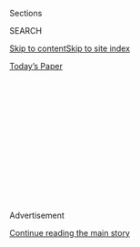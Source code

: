 <div id="app">

<div>

<div>

<div>

<div class="NYTAppHideMasthead css-1q2w90k e1suatyy0">

<div class="section css-ui9rw0 e1suatyy2">

<div class="css-eph4ug er09x8g0">

<div class="css-6n7j50">

</div>

<span class="css-1dv1kvn">Sections</span>

<div class="css-10488qs">

<span class="css-1dv1kvn">SEARCH</span>

</div>

[Skip to content](#site-content)[Skip to site
index](#site-index)

</div>

<div class="css-10698na e1huz5gh0">

</div>

</div>

<div id="masthead-bar-one" class="section hasLinks css-15hmgas e1csuq9d3">

<div class="css-uqyvli e1csuq9d0">

</div>

<div class="css-1uqjmks e1csuq9d1">

</div>

<div class="css-9e9ivx">

[](https://myaccount.nytimes3xbfgragh.onion/auth/login?response_type=cookie&client_id=vi)

</div>

<div class="css-1bvtpon e1csuq9d2">

[Today’s
Paper](https://www.nytimes3xbfgragh.onion/section/todayspaper)

</div>

</div>

</div>

</div>

<div data-aria-hidden="false">

<div id="site-content" data-role="main">

<div>

<div class="css-1aor85t" style="opacity:0.000000001;z-index:-1;visibility:hidden">

<div class="css-1hqnpie">

<div class="css-epjblv">

<span class="css-17xtcya">[Opinion](/section/opinion)</span><span class="css-x15j1o">|</span><span class="css-fwqvlz">No
College Kid Needs a Water Park to
Study</span>

</div>

<div class="css-k008qs">

<div class="css-1iwv8en">

<span class="css-18z7m18"></span>

<div>

</div>

</div>

<span class="css-1n6z4y">https://nyti.ms/2FlBsvo</span>

<div class="css-1705lsu">

<div class="css-4xjgmj">

<div class="css-4skfbu" data-role="toolbar" data-aria-label="Social Media Share buttons, Save button, and Comments Panel with current comment count" data-testid="share-tools">

  - 
  - 
  - 
  - 
    
    <div class="css-6n7j50">
    
    </div>

  - 

</div>

</div>

</div>

</div>

</div>

</div>

<div id="NYT_TOP_BANNER_REGION" class="css-13pd83m">

</div>

<div id="top-wrapper" class="css-1sy8kpn">

<div id="top-slug" class="css-l9onyx">

Advertisement

</div>

[Continue reading the main
story](#after-top)

<div class="ad top-wrapper" style="text-align:center;height:100%;display:block;min-height:250px">

<div id="top" class="place-ad" data-position="top" data-size-key="top">

</div>

</div>

<div id="after-top">

</div>

</div>

<div id="sponsor-wrapper" class="css-1hyfx7x">

<div id="sponsor-slug" class="css-19vbshk">

Supported by

</div>

[Continue reading the main
story](#after-sponsor)

<div id="sponsor" class="ad sponsor-wrapper" style="text-align:center;height:100%;display:block">

</div>

<div id="after-sponsor">

</div>

</div>

<div class="css-v5btjw etb61u70">

<div class="css-v05ibm etb61u71">

[Opinion](/section/opinion)

</div>

</div>

[On Campus](/column/on-campus "On Campus")

<div class="css-1vkm6nb ehdk2mb0">

# No College Kid Needs a Water Park to Study

</div>

<div class="css-xt80pu e12qa4dv0">

<div class="css-18e8msd">

<div class="css-vp77d3 epjyd6m0">

<div class="css-1baulvz">

By <span class="css-1baulvz last-byline" itemprop="name">James V.
Koch</span>

</div>

</div>

  - Jan. 9,
    2018

  - 
    
    <div class="css-4xjgmj">
    
    <div class="css-d8bdto" data-role="toolbar" data-aria-label="Social Media Share buttons, Save button, and Comments Panel with current comment count" data-testid="share-tools">
    
      - 
      - 
      - 
      - 
        
        <div class="css-6n7j50">
        
        </div>
    
      - 
    
    </div>
    
    </div>

</div>

</div>

<div class="css-79elbk" data-testid="photoviewer-wrapper">

<div class="css-z3e15g" data-testid="photoviewer-wrapper-hidden">

</div>

<div class="css-1a48zt4 ehw59r15" data-testid="photoviewer-children">

![<span class="css-16f3y1r e13ogyst0" data-aria-hidden="true">Students
at Missouri State University’s aquatic center in
2014.</span><span class="css-cnj6d5 e1z0qqy90" itemprop="copyrightHolder"><span class="css-1ly73wi e1tej78p0">Credit...</span><span><span>Dan
Gill for The New York
Times</span></span></span>](https://static01.graylady3jvrrxbe.onion/images/2018/01/09/opinion/09oncampusWeb/09oncampusWeb-articleLarge.jpg?quality=75&auto=webp&disable=upscale)

</div>

</div>

<div class="section meteredContent css-1r7ky0e" name="articleBody" itemprop="articleBody">

<div class="css-1fanzo5 StoryBodyCompanionColumn">

<div class="css-53u6y8">

In a competition to woo students, public universities are increasingly
offering lavish amenities that have nothing to do with education.

The [latest
trend](https://www.nytimes3xbfgragh.onion/2014/09/21/fashion/college-recreation-now-includes-pool-parties-and-river-rides.html)
is lazy rivers, which have been installed at several big institutions,
including the Universities of Alabama, Iowa and Missouri. Last year,
Louisiana State University topped them all with a 536-foot-long
[“leisure”
river](https://www.chronicle.com/article/The-Lure-of-the-Lazy-River/241434)
in the shape of the letters “LSU,” part of an $85 million renovation and
expansion of its gym. It was L.S.U. students who footed the bill.

At a time when college has never been more expensive, this is the last
thing students should be paying for. According to the College Board,
tuition and fees at public four-year institutions grew [more than 60
percent over the past 10
years](https://trends.collegeboard.org/college-pricing/figures-tables/published-prices-national).
State budgets for higher education have been slashed, and students have
to make up the difference.

In the case of L.S.U., the lazy river was financed entirely by student
fees, an addendum to their annual tuition. [According to the Chronicle
of Higher
Education](https://www.chronicle.com/article/The-Lure-of-the-Lazy-River/241434),
over the past five years, those fees increased by 60 percent, nearly
triple the amount L.S.U. students paid in 2000.

</div>

</div>

<div class="css-1fanzo5 StoryBodyCompanionColumn">

<div class="css-53u6y8">

Tuition and fee hikes at public universities don’t come out of nowhere.
Each has to be approved by a school’s governing board, whose trustees
are typically appointed by the governor. Ensuring affordable, quality
education is an essential part of trustees’ responsibility, but
unfortunately often not part of their practice.

Trustees of public universities are stewards of a public trust that
rests nobly on the notion that an enlightened citizenry is vital to a
democratic society. They have a fiduciary duty to represent the citizens
and taxpayers who support public institutions of higher education, as
well as the students who attend them. But even though the best interests
of students and taxpayers revolve around college access, affordability
and graduation outcomes, too often presidents and boards are more
focused on the rankings, reputation and popularity of the institution
itself.

In my career as the president of two state universities and a consultant
to nearly 50 higher-education institutions, I’ve observed dozens of
college presidents skillfully co-opt their governing boards into
approving costly projects that make schools look more attractive. (Of
course, every college president has to increase costs sometimes. But the
goal is to make sure it is necessary, while keeping expenses as low as
possible for students.)

Trustees, who typically meet four to eight times each year, are
entertained as if they are visiting heads of state, flattered for their
service and financial contributions to the institution. College
presidents sweeten requests for new buildings and research centers, as
well as additional student affairs programming, with cleverly branded
words like “promise” and “excellence.” What board would want to withhold
promise and excellence from its beloved student body?

</div>

</div>

<div class="css-1fanzo5 StoryBodyCompanionColumn">

<div class="css-53u6y8">

College presidents also tranquilize trustees into agreement with
impossibly large volumes of reading material. Trustees get binders full
of documentation about institutional successes that are padded with
expensive plans for increasing growth and reputation. Most come away
impressed by their president’s expertise and vision and assured that —
thanks to their efforts — the university is on the right track.

The unfortunate truth is that while most college presidents care deeply
about their institution’s success, an important part of their job is to
shake free more resources. They seldom initiate serious campaigns to
contain costs.

This means it falls on trustees to be better prepared to help challenge
costly proposals that don’t add educational value. When it comes to
state schools, the states themselves should educate trustees to
understand their responsibilities to the citizenry and students.
Training on big-picture issues and higher-education trends, such as the
financial trade-off between instruction and research, the costs of
intercollegiate athletics, and the expansion of amenities, would help
trustees develop courage to ask college presidents probing questions
that look beyond institutional narratives and cherry-picked rhetoric.

Our nation’s governors must also play a role. As they appoint public
university trustees, they can and should mandate training to make
university boards responsible to taxpayers and students. I don’t mean to
imply that trustees should devote themselves to ritual opposition to
presidents, who usually possess an unmatched understanding of the
institutions they lead.

But presidents are not infallible.

</div>

</div>

</div>

<div>

</div>

<div>

</div>

<div>

</div>

<div>

<div id="bottom-wrapper" class="css-1ede5it">

<div id="bottom-slug" class="css-l9onyx">

Advertisement

</div>

[Continue reading the main
story](#after-bottom)

<div id="bottom" class="ad bottom-wrapper" style="text-align:center;height:100%;display:block;min-height:90px">

</div>

<div id="after-bottom">

</div>

</div>

</div>

</div>

</div>

## Site Index

<div>

</div>

## Site Information Navigation

  - [© <span>2020</span> <span>The New York Times
    Company</span>](https://help.nytimes3xbfgragh.onion/hc/en-us/articles/115014792127-Copyright-notice)

<!-- end list -->

  - [NYTCo](https://www.nytco.com/)
  - [Contact
    Us](https://help.nytimes3xbfgragh.onion/hc/en-us/articles/115015385887-Contact-Us)
  - [Work with us](https://www.nytco.com/careers/)
  - [Advertise](https://nytmediakit.com/)
  - [T Brand Studio](http://www.tbrandstudio.com/)
  - [Your Ad
    Choices](https://www.nytimes3xbfgragh.onion/privacy/cookie-policy#how-do-i-manage-trackers)
  - [Privacy](https://www.nytimes3xbfgragh.onion/privacy)
  - [Terms of
    Service](https://help.nytimes3xbfgragh.onion/hc/en-us/articles/115014893428-Terms-of-service)
  - [Terms of
    Sale](https://help.nytimes3xbfgragh.onion/hc/en-us/articles/115014893968-Terms-of-sale)
  - [Site
    Map](https://spiderbites.nytimes3xbfgragh.onion)
  - [Help](https://help.nytimes3xbfgragh.onion/hc/en-us)
  - [Subscriptions](https://www.nytimes3xbfgragh.onion/subscription?campaignId=37WXW)

</div>

</div>

</div>

</div>

